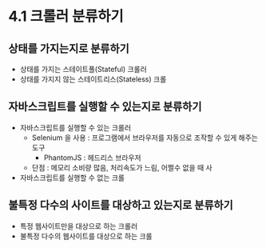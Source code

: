 # 4.1 크롤러 분류하기

## 상태를 가지는지로 분류하기

* 상태를 가지는 스테이트풀\(Stateful\)  크롤러
* 상태를 가지지 않는 스테이트리스\(Stateless\) 크롤

## 자바스크립트를 실행할 수 있는지로 분류하기

* 자바스크립트를 실행할 수 있는 크롤러
  * Selenium 을 사용 : 프로그램에서 브라우저를 자동으로 조작할 수 있게 해주는 도구
    * PhantomJS : 헤드리스 브라우저
  * 단점 : 메모리 소비량 많음, 처리속도가 느림, 어쩔수 없을 때 사
* 자바스크립트를 실행할 수 없는 크롤

## 불특정 다수의 사이트를 대상하고 있는지로 분류하기

* 특정 웹사이트만을 대상으로 하는 크롤러
* 불특정 다수의 웹사이트를 대상으로 하는 크롤

